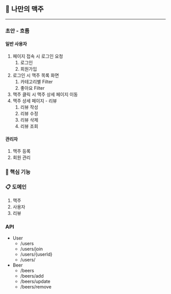 ## 🍻 나만의 맥주 

---
### 초안 - 흐름
#### 일반 사용자
1. 페이지 접속 시 로그인 요청 
   1. 로그인 
   2. 회원가입
2. 로그인 시 맥주 목록 화면
   1. 카테고리별 Filter
   2. 좋아요 Filter
3. 맥주 클릭 시 맥주 상세 페이지 이동
4. 맥주 상세 페이지 - 리뷰 
   1. 리뷰 작성
   2. 리뷰 수정
   3. 리뷰 삭제
   4. 리뷰 조회
#### 관리자
1. 맥주 등록 
2. 회원 관리

### 📕 핵심 기능 


### 📋 도메인
1. 맥주
2. 사용자
3. 리뷰

### API
- User
  - /users
  - /users/join
  - /users/{userId}
  - /users/
- Beer
  - /beers
  - /beers/add
  - /beers/update
  - /beers/remove